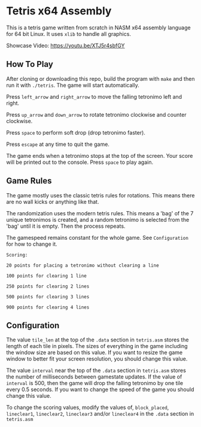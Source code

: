 # Tetris x64 Assembly
This is a tetris game written from scratch in NASM x64 assembly language for 64 bit Linux.
It uses `xlib` to handle all graphics.

Showcase Video: https://youtu.be/XTJ5r4sbfGY

## How To Play
After cloning or downloading this repo, build the program with `make` and then run it with `./tetris`.
The game will start automatically.

Press `left_arrow` and `right_arrow` to move the falling tetronimo left and right.

Press `up_arrow` and `down_arrow` to rotate tetronimo clockwise and counter clockwise.

Press `space` to perform soft drop (drop tetronimo faster).

Press `escape` at any time to quit the game.

The game ends when a tetronimo stops at the top of the screen.
Your score will be printed out to the console.
Press `space` to play again.

## Game Rules
The game mostly uses the classic tetris rules for rotations. This means there are no wall kicks or anything like that.

The randomization uses the modern tetris rules. This means a 'bag' of the 7 unique tetronimos is created,
and a random tetronimo is selected from the 'bag' until it is empty. Then the process repeats.

The gamespeed remains constant for the whole game. See `Configuration` for how to change it.

```
Scoring:

20 points for placing a tetronimo without clearing a line

100 points for clearing 1 line

250 points for clearing 2 lines

500 points for clearing 3 lines

900 points for clearing 4 lines
```

## Configuration
The value `tile_len` at the top of the `.data` section in `tetris.asm` stores the length of each tile in pixels.
The sizes of everything in the game including the window size are based on this value.
If you want to resize the game window to better fit your screen resolution, you should change this value.

The value `interval` near the top of the `.data` section in `tetris.asm` stores the number of milliseconds between gamestate updates.
If the value of `interval` is 500, then the game will drop the falling tetronimo by one tile every 0.5 seconds.
If you want to change the speed of the game you should change this value.

To change the scoring values, modify the values of, `block_placed`, `lineclear1`, `lineclear2`, `lineclear3` and/or `lineclear4` 
in the `.data` section in `tetris.asm`

